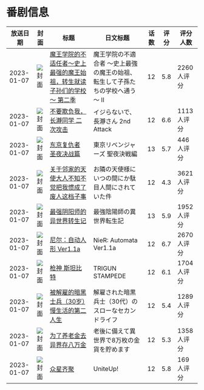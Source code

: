 # 番剧信息

|放送日期|封面|标题|日文标题|话数|评分|评分人数|
|---|---|---|---|---|---|---|
|2023-01-07|![封面](https://lain.bgm.tv/pic/cover/c/5e/85/330054_86gc8.jpg)|[魔王学院的不适任者～史上最强的魔王始祖，转生就读子孙们的学校～ 第二季](https://bangumi.tv/subject/330054)|魔王学院の不適合者 ～史上最強の魔王の始祖、転生して子孫たちの学校へ通う～ Ⅱ|12|5.8|2260人评分|
|2023-01-07|![封面](https://lain.bgm.tv/pic/cover/c/71/4c/354042_1CCEt.jpg)|[不要欺负我，长瀞同学 二次攻击](https://bangumi.tv/subject/354042)|イジらないで、長瀞さん 2nd Attack|12|6.6|1113人评分|
|2023-01-07|![封面](https://lain.bgm.tv/pic/cover/c/77/de/360783_Psbo0.jpg)|[东京复仇者 圣夜决战篇](https://bangumi.tv/subject/360783)|東京リベンジャーズ 聖夜決戦編|13|5.7|446人评分|
|2023-01-07|![封面](https://lain.bgm.tv/pic/cover/c/37/d1/364822_y0BAy.jpg)|[关于邻家的天使大人不知不觉把我惯成了废人这档子事](https://bangumi.tv/subject/364822)|お隣の天使様にいつの間にか駄目人間にされていた件|12|4.3|3621人评分|
|2023-01-07|![封面](https://lain.bgm.tv/pic/cover/c/35/da/366507_M8q13.jpg)|[最强阴阳师的异世界转生记](https://bangumi.tv/subject/366507)|最強陰陽師の異世界転生記|13|5.9|1952人评分|
|2023-01-07|![封面](https://lain.bgm.tv/pic/cover/c/da/43/368116_fM4z8.jpg)|[尼尔：自动人形 Ver1.1a](https://bangumi.tv/subject/368116)|NieR: Automata Ver1.1a|12|6.7|2670人评分|
|2023-01-07|![封面](https://lain.bgm.tv/pic/cover/c/47/98/388170_3O3ht.jpg)|[枪神 斯坦比特](https://bangumi.tv/subject/388170)|TRIGUN STAMPEDE|12|6.1|1704人评分|
|2023-01-07|![封面](https://lain.bgm.tv/pic/cover/c/df/e2/392349_GVEl4.jpg)|[被解雇的暗黑士兵（30岁）慢生活的第二人生](https://bangumi.tv/subject/392349)|解雇された暗黒兵士（30代）のスローなセカンドライフ|12|5.4|1289人评分|
|2023-01-07|![封面](https://lain.bgm.tv/pic/cover/c/76/d1/393217_yhCbh.jpg)|[为了养老金去异界存八万金](https://bangumi.tv/subject/393217)|老後に備えて異世界で8万枚の金貨を貯めます|12|5.3|1358人评分|
|2023-01-07|![封面](https://lain.bgm.tv/pic/cover/c/03/6b/402659_r50j7.jpg)|[众星齐聚](https://bangumi.tv/subject/402659)|UniteUp!|12|5.8|169人评分|
